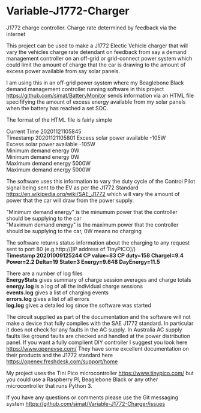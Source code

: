 # Variable-J1772-Charger
J1772 charge controller. Charge rate determined by feedback via the internet 

This project can be used to make a J1772 Electic Vehicle charger that will vary the vehicles charge rate detendant on feedback from say a demand management controller on an off-grid or grid-connect power system which could limit the amount of charge that the car is drawing to the amount of excess power available from say solar panels.

I am using this in an off-grid power system where my Beaglebone Black demand management controller running software in this project https://github.com/simat/BatteryMonitor sends information via an HTML file specififying the amount of excess energy available from my solar panels when the battery has reached a set SOC.

The format of the HTML file is fairly simple

Current Time 20201121105845  
Timestamp 20201121105801
Excess solar power available -105W  
Excess solar power available -105W  
Minimum demand energy 0W  
Minimum demand energy 0W  
Maximum demand energy 5000W  
Maximum demand energy 5000W  

The software uses this information to vary the duty cycle of the Control Pilot signal being sent to the EV as per the J1772 Standard https://en.wikipedia.org/wiki/SAE_J1772 which will vary the amount of power that the car will draw from the power supply.

"Minimum demand energy" is the minumum power that the controller should be supplying to the car  
"Maximum demand energy" is the maximum power that the controller should be supplying to the car, 0W means no charging

The software returns status information about the charging to any request sent to port 80 (e.g.http://[IP address of TinyPICO]/)  
**Timestamp 20201009125244 CP value=83 CP duty=158 ChargeI=9.4 Power=2.2 Delta=19 State=3 Energy=9.648 DayEnergy=11.5**

There are a number of log files  
**EnergyStats** gives summary of charge session averages and charge totals  
**energy.log** is a log of all the individual charge sessions  
**events.log** gives a list of charging events  
**errors.log** gives a list of all errors  
**log.log** gives a detailed log since the software was started

The circuit supplied as part of the documentation and the software will not make a device that fully complies with the SAE J1772 standard. In particular it does not check for any faults in the AC supply. In Australia AC supply faults like ground faults are checked and handled at the power distribution panel. If you want a fully complient DIY controller I suggest you look here https://www.openevse.com/ They have some excellent documentation on their products and the J1772 standard here https://openev.freshdesk.com/support/home

My project uses the Tini Pico microcontroller https://www.tinypico.com/ but you could use a Raspberry PI, Beaglebone Black or any other microcontroller that runs Python 3.

If you have any questions or comments please use the Git messaging system https://github.com/simat/Variable-J1772-Charger/issues
